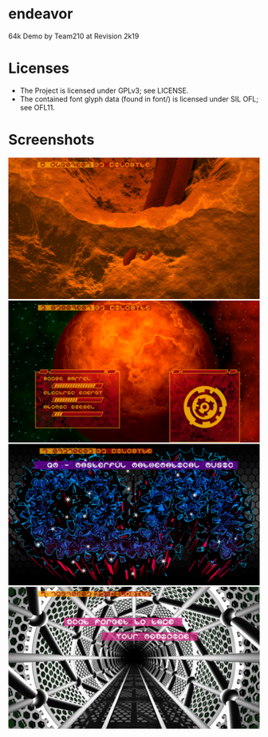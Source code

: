 # endeavor
64k Demo by Team210 at Revision 2k19

# Licenses
- The Project is licensed under GPLv3; see LICENSE.
- The contained font glyph data (found in font/) is licensed under SIL OFL; see OFL11.

# Screenshots
![Screenshot](/screenshots/canyon.png?raw=true "Screenshot")
![Screenshot](/screenshots/mars.png?raw=true "Screenshot")
![Screenshot](/screenshots/qm.png?raw=true "Screenshot")
![Screenshot](/screenshots/tunnel.png?raw=true "Screenshot")
